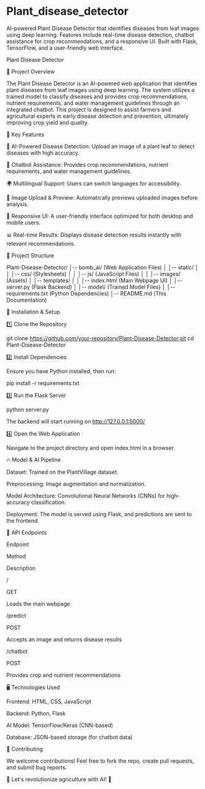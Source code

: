 # Plant_disease_detector
AI-powered Plant Disease Detector that identifies diseases from leaf images using deep learning. Features include real-time disease detection, chatbot assistance for crop recommendations, and a responsive UI. Built with Flask, TensorFlow, and a user-friendly web interface.

Plant Disease Detector

📌 Project Overview

The Plant Disease Detector is an AI-powered web application that identifies plant diseases from leaf images using deep learning. The system utilizes a trained model to classify diseases and provides crop recommendations, nutrient requirements, and water management guidelines through an integrated chatbot. This project is designed to assist farmers and agricultural experts in early disease detection and prevention, ultimately improving crop yield and quality.

🔑 Key Features

🌿 AI-Powered Disease Detection: Upload an image of a plant leaf to detect diseases with high accuracy.

💬 Chatbot Assistance: Provides crop recommendations, nutrient requirements, and water management guidelines.

🌍 Multilingual Support: Users can switch languages for accessibility.

📸 Image Upload & Preview: Automatically previews uploaded images before analysis.

📱 Responsive UI: A user-friendly interface optimized for both desktop and mobile users.

📊 Real-time Results: Displays disease detection results instantly with relevant recommendations.

📂 Project Structure

Plant-Disease-Detector/
│-- bomb_ai/ (Web Application Files)
│   │-- static/
│   │   │-- css/ (Stylesheets)
│   │   │-- js/ (JavaScript Files)
│   │   │-- images/ (Assets)
│   │-- templates/
│   │   │-- index.html (Main Webpage UI)
│   │-- server.py (Flask Backend)
│   │-- model/ (Trained Model Files)
│   │-- requirements.txt (Python Dependencies)
│-- README.md (This Documentation)

🚀 Installation & Setup

1️⃣ Clone the Repository

git clone https://github.com/your-repository/Plant-Disease-Detector.git
cd Plant-Disease-Detector

2️⃣ Install Dependencies

Ensure you have Python installed, then run:

pip install -r requirements.txt

3️⃣ Run the Flask Server

python server.py

The backend will start running on http://127.0.0.1:5000/

4️⃣ Open the Web Application

Navigate to the project directory and open index.html in a browser.

🔥 Model & AI Pipeline

Dataset: Trained on the PlantVillage dataset.

Preprocessing: Image augmentation and normalization.

Model Architecture: Convolutional Neural Networks (CNNs) for high-accuracy classification.

Deployment: The model is served using Flask, and predictions are sent to the frontend.

📌 API Endpoints

Endpoint

Method

Description

/

GET

Loads the main webpage

/predict

POST

Accepts an image and returns disease results

/chatbot

POST

Provides crop and nutrient recommendations

🖥️ Technologies Used

Frontend: HTML, CSS, JavaScript

Backend: Python, Flask

AI Model: TensorFlow/Keras (CNN-based)

Database: JSON-based storage (for chatbot data)

🤝 Contributing

We welcome contributions! Feel free to fork the repo, create pull requests, and submit bug reports.

🚀 Let's revolutionize agriculture with AI! 🌿

